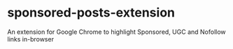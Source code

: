 # sponsored-posts-extension
An extension for Google Chrome to highlight Sponsored, UGC and Nofollow links in-browser
